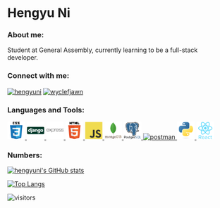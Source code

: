 <h1 align="left">Hengyu Ni</h1>

<h3 align="left">About me:</h3>
<p align="left">Student at General Assembly, currently learning to be a full-stack developer.</p>

<h3 align="left">Connect with me:</h3>
<p align="left">
<a href="https://linkedin.com/in/hengyuni" target="blank"><img align="center" src="https://cdn.jsdelivr.net/npm/simple-icons@3.0.1/icons/linkedin.svg" alt="hengyuni" height="30" width="40" /></a>
<a href="https://instagram.com/wyclefjawn" target="blank"><img align="center" src="https://cdn.jsdelivr.net/npm/simple-icons@3.0.1/icons/instagram.svg" alt="wyclefjawn" height="30" width="40" /></a>
</p>

<h3 align="left">Languages and Tools:</h3>
<p align="left"> <a href="https://www.w3schools.com/css/" target="_blank"> <img src="https://raw.githubusercontent.com/devicons/devicon/master/icons/css3/css3-original-wordmark.svg" alt="css3" width="40" height="40"/> </a> <a href="https://www.djangoproject.com/" target="_blank"> <img src="https://raw.githubusercontent.com/devicons/devicon/master/icons/django/django-original.svg" alt="django" width="40" height="40"/> </a> <a href="https://expressjs.com" target="_blank"> <img src="https://raw.githubusercontent.com/devicons/devicon/master/icons/express/express-original-wordmark.svg" alt="express" width="40" height="40"/> </a> <a href="https://www.w3.org/html/" target="_blank"> <img src="https://raw.githubusercontent.com/devicons/devicon/master/icons/html5/html5-original-wordmark.svg" alt="html5" width="40" height="40"/> </a> <a href="https://developer.mozilla.org/en-US/docs/Web/JavaScript" target="_blank"> <img src="https://raw.githubusercontent.com/devicons/devicon/master/icons/javascript/javascript-original.svg" alt="javascript" width="40" height="40"/> </a> <a href="https://www.mongodb.com/" target="_blank"> <img src="https://raw.githubusercontent.com/devicons/devicon/master/icons/mongodb/mongodb-original-wordmark.svg" alt="mongodb" width="40" height="40"/> </a> <a href="https://www.postgresql.org" target="_blank"> <img src="https://raw.githubusercontent.com/devicons/devicon/master/icons/postgresql/postgresql-original-wordmark.svg" alt="postgresql" width="40" height="40"/> </a> <a href="https://postman.com" target="_blank"> <img src="https://www.vectorlogo.zone/logos/getpostman/getpostman-icon.svg" alt="postman" width="40" height="40"/> </a> <a href="https://www.python.org" target="_blank"> <img src="https://raw.githubusercontent.com/devicons/devicon/master/icons/python/python-original.svg" alt="python" width="40" height="40"/> </a> <a href="https://reactjs.org/" target="_blank"> <img src="https://raw.githubusercontent.com/devicons/devicon/master/icons/react/react-original-wordmark.svg" alt="react" width="40" height="40"/> </a> </p>

<h3 align="left">Numbers:</h3>

[![hengyuni's GitHub stats](https://github-readme-stats.vercel.app/api?username=hengyuni&layout=compact&theme=tokyonight&show_icons=true)](https://github.com/hengyuni/github-readme-stats)

[![Top Langs](https://github-readme-stats.vercel.app/api/top-langs/?username=hengyuni&layout=compact&theme=tokyonight&show_icons=true)](https://github.com/hengyuni/github-readme-stats)

![visitors](https://visitor-badge.glitch.me/badge?page_id=hengyuni)



<!--
**hengyuni/hengyuni** is a ✨ _special_ ✨ repository because its `README.md` (this file) appears on your GitHub profile.

Here are some ideas to get you started:

- 🔭 I’m currently working on ...
- 🌱 I’m currently learning ...
- 👯 I’m looking to collaborate on ...
- 🤔 I’m looking for help with ...
- 💬 Ask me about ...
- 📫 How to reach me: ...
- 😄 Pronouns: ...
- ⚡ Fun fact: ...
-->
